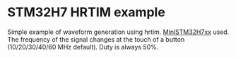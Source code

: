 # STM32H7 HRTIM example

Simple example of waveform generation using hrtim. [MiniSTM32H7xx](https://github.com/WeActStudio/MiniSTM32H7xx) used. The frequency of the signal changes at the touch of a button (10/20/30/40/60 MHz default). Duty is always 50%.
